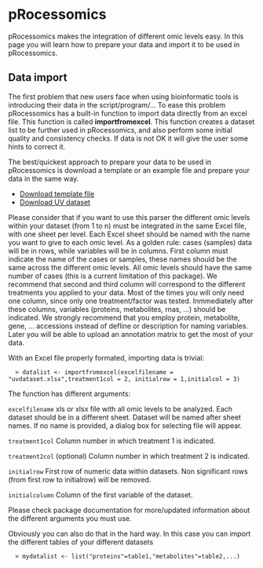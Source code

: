 # pRocessomics
pRocessomics makes the integration of different omic levels easy. In this page you will learn how to prepare your data and import it to be used in pRocessomics.

## Data import
The first problem that new users face when using bioinformatic tools is introducing their data in the script/program/... To ease this problem pRocessomics has a built-in function to import data directly from an excel file. This function is called **importfromexcel**. This function creates a dataset list to be further used in pRocessomics, and also perform some initial quality and consistency checks. If data is not OK it will give the user some hints to correct it.

The best/quickest approach to prepare your data to be used in pRocessomics is download a template or an example file and prepare your data in the same way. 
* [Download template file](/datasets/datasettemplate.xlsx)
* [Download UV dataset](/datasets/uvdataset.xlsx)

Please consider that if you want to use this parser the different omic levels within your dataset (from 1 to n) must be integrated in the same Excel file, with one sheet per level. Each Excel sheet should be named with the name you want to give to each omic level. 
As a golden rule: cases (samples) data will be in rows, while variables will be in columns. First column must indicate the name of the cases or samples, these names should be the same across the different omic levels. All omic levels should have the same number of cases (this is a current limitation of this package). We recommend that second and third column will correspond to the different treatments you applied to your data. Most of the times you will only need one column, since only one treatment/factor was tested. Inmmediately after these columns, variables (proteins, metabolites, rnas, ...) should be indicated. We strongly recommend that you employ protein, metabolite, gene, ... accessions instead of defline or description for naming variables. Later you will be able to upload an annotation matrix to get the most of your data.

With an Excel file properly formated, importing data is trivial:

```
  > datalist <- importfromexcel(excelfilename = "uvdataset.xlsx",treatment1col = 2, initialrow = 1,initialcol = 3)
```
The function has different arguments:

  `excelfilename`   xls or xlsx file with all omic levels to be analyzed. Each dataset should be in a different sheet. Dataset will be named after sheet names. If no name is provided, a dialog box for selecting file will appear.

  `treatment1col`   Column number in which treatment 1 is indicated.

  `treatment2col`   (optional) Column number in which treatment 2 is indicated.

  `initialrow`  First row of numeric data within datasets. Non significant rows (from first row to initialrow) will be removed.

  `initialcolumn`   Column of the first variable of the dataset.

Please check package documentation for more/updated information about the different arguments you must use.


Obviously you can also do that in the hard way. In this case you can import the different tables of your different datasets
```
  > mydatalist <- list("proteins"=table1,"metabolites"=table2,...)
```
